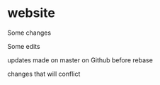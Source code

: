 # website

Some changes

Some edits

updates made on master on Github before rebase

changes that will conflict